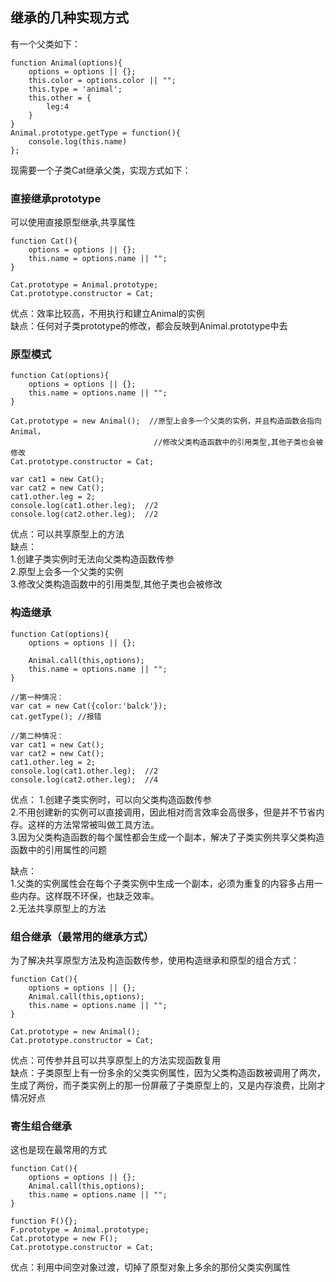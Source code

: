 ## 继承的几种实现方式

有一个父类如下：

    function Animal(options){
        options = options || {};
        this.color = options.color || "";
        this.type = 'animal';
        this.other = {
            leg:4
        }
    }
    Animal.prototype.getType = function(){
        console.log(this.name)
    };

现需要一个子类Cat继承父类，实现方式如下：

### 直接继承prototype
可以使用直接原型继承,共享属性

    function Cat(){
        options = options || {};
        this.name = options.name || "";
    }

    Cat.prototype = Animal.prototype;
    Cat.prototype.constructor = Cat;

 优点：效率比较高，不用执行和建立Animal的实例
 <br/>
 缺点：任何对子类prototype的修改，都会反映到Animal.prototype中去

### 原型模式

    function Cat(options){
        options = options || {};
        this.name = options.name || "";
    }
    
    Cat.prototype = new Animal();  //原型上会多一个父类的实例，并且构造函数会指向Animal，
                                    //修改父类构造函数中的引用类型,其他子类也会被修改
    Cat.prototype.constructor = Cat;
    
    var cat1 = new Cat();
    var cat2 = new Cat();
    cat1.other.leg = 2;
    console.log(cat1.other.leg);  //2
    console.log(cat2.other.leg);  //2
 
 优点：可以共享原型上的方法
  <br/>
 缺点：<br/>
  1.创建子类实例时无法向父类构造函数传参<br/>
  2.原型上会多一个父类的实例 <br/>
  3.修改父类构造函数中的引用类型,其他子类也会被修改

### 构造继承

    function Cat(options){
        options = options || {};

        Animal.call(this,options);
        this.name = options.name || "";
    }

    //第一种情况：
    var cat = new Cat({color:'balck'});
    cat.getType(); //报错

    //第二种情况：
    var cat1 = new Cat();
    var cat2 = new Cat();
    cat1.other.leg = 2;
    console.log(cat1.other.leg);  //2
    console.log(cat2.other.leg);  //4
 
优点：
 1.创建子类实例时，可以向父类构造函数传参 <br/>
 2.不用创建新的实例可以直接调用，因此相对而言效率会高很多，但是并不节省内存。这样的方法常常被叫做工具方法。<br/>
 3.因为父类构造函数的每个属性都会生成一个副本，解决了子类实例共享父类构造函数中的引用属性的问题
 
缺点：<br/>
 1.父类的实例属性会在每个子类实例中生成一个副本，必须为重复的内容多占用一些内存。这样既不环保，也缺乏效率。 <br/>
 2.无法共享原型上的方法
 
### 组合继承（最常用的继承方式）
为了解决共享原型方法及构造函数传参，使用构造继承和原型的组合方式：

    function Cat(){
        options = options || {};
        Animal.call(this,options);
        this.name = options.name || "";
    }

    Cat.prototype = new Animal();
    Cat.prototype.constructor = Cat;
    
 优点：可传参并且可以共享原型上的方法实现函数复用
  <br/>
 缺点：子类原型上有一份多余的父类实例属性，因为父类构造函数被调用了两次，生成了两份，而子类实例上的那一份屏蔽了子类原型上的，又是内存浪费，比刚才情况好点

### 寄生组合继承
这也是现在最常用的方式

    function Cat(){
        options = options || {};
        Animal.call(this,options);
        this.name = options.name || "";
    }
    
    function F(){};
    F.prototype = Animal.prototype;
    Cat.prototype = new F();
    Cat.prototype.constructor = Cat;

优点：利用中间空对象过渡，切掉了原型对象上多余的那份父类实例属性



